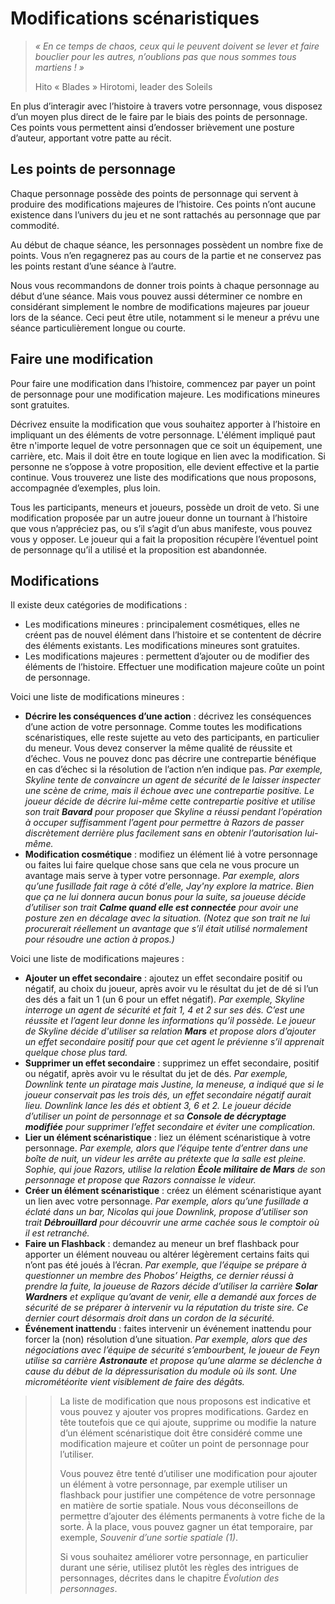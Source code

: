 # Modifications scénaristiques

> *« En ce temps de chaos, ceux qui le peuvent doivent se lever et faire bouclier pour les autres, n’oublions pas que nous sommes tous martiens ! »*
>
> Hito « Blades » Hirotomi, leader des Soleils

En plus d’interagir avec l’histoire à travers votre personnage, vous disposez d’un moyen plus direct de le faire par le biais des points de personnage. Ces points vous permettent ainsi d’endosser brièvement une posture d’auteur, apportant votre patte au récit.

## Les points de personnage

Chaque personnage possède des points de personnage qui servent à produire des modifications majeures de l’histoire. Ces points n’ont aucune existence dans l’univers du jeu et ne sont rattachés au personnage que par commodité.

Au début de chaque séance, les personnages possèdent un nombre fixe de points. Vous n’en regagnerez pas au cours de la partie et ne conservez pas les points restant d’une séance à l’autre.

Nous vous recommandons de donner trois points à chaque personnage au début d’une séance. Mais vous pouvez aussi déterminer ce nombre en considérant simplement le nombre de modifications majeures par joueur lors de la séance. Ceci peut être utile, notamment si le meneur a prévu une séance particulièrement longue ou courte.

## Faire une modification

Pour faire une modification dans l’histoire, commencez par payer un point de personnage pour une modification majeure. Les modifications mineures sont gratuites.

Décrivez ensuite la modification que vous souhaitez apporter à l’histoire en impliquant un des éléments de votre personnage. L'élément impliqué paut être n'importe lequel de votre personnagen que ce soit un équipement, une carrière, etc. Mais il doit être en toute logique en lien avec la modification. Si personne ne s’oppose à votre proposition, elle devient effective et la partie continue. Vous trouverez une liste des modifications que nous proposons, accompagnée d’exemples, plus loin.

Tous les participants, meneurs et joueurs, possède un droit de veto. Si une modification proposée par un autre joueur donne un tournant à l’histoire que vous n’appréciez pas, ou s’il s’agit d’un abus manifeste, vous pouvez vous y opposer. Le joueur qui a fait la proposition récupère l’éventuel point de personnage qu’il a utilisé et la proposition est abandonnée.

## Modifications

Il existe deux catégories de modifications :
* Les modifications mineures : principalement cosmétiques, elles ne créent pas de nouvel élément dans l’histoire et se contentent de décrire des éléments existants. Les modifications mineures sont gratuites.
* Les modifications majeures : permettent d’ajouter ou de modifier des éléments de l’histoire. Effectuer une modification majeure coûte un point de personnage.

Voici une liste de modifications mineures :
* **Décrire les conséquences d’une action** : décrivez les conséquences d’une action de votre personnage. Comme toutes les modifications scénaristiques, elle reste sujette au veto des participants, en particulier du meneur. Vous devez conserver la même qualité de réussite et d’échec. Vous ne pouvez donc pas décrire une contrepartie bénéfique en cas d’échec si la résolution de l’action n’en indique pas. *Par exemple, Skyline tente de convaincre un agent de sécurité de le laisser inspecter une scène de crime, mais il échoue avec une contrepartie positive. Le joueur décide de décrire lui-même cette contrepartie positive et utilise son trait **Bavard** pour proposer que Skyline a réussi pendant l’opération à occuper suffisamment l’agent pour permettre à Razors de passer discrètement derrière plus facilement sans en obtenir l’autorisation lui-même.*
* **Modification cosmétique** : modifiez un élément lié à votre personnage ou faites lui faire quelque chose sans que cela ne vous procure un avantage mais serve à typer votre personnage. *Par exemple, alors qu’une fusillade fait rage à côté d’elle, Jay'ny explore la matrice. Bien que ça ne lui donnera aucun bonus pour la suite, sa joueuse décide d’utiliser son trait **Calme quand elle est connectée** pour avoir une posture zen en décalage avec la situation. (Notez que son trait ne lui procurerait réellement un avantage que s’il était utilisé normalement pour résoudre une action à propos.)*

Voici une liste de modifications majeures :
* **Ajouter un effet secondaire** : ajoutez un effet secondaire positif ou négatif, au choix du joueur, après avoir vu le résultat du jet de dé si l’un des dés a fait un 1 (un 6 pour un effet négatif). *Par exemple, Skyline interroge un agent de sécurité et fait 1, 4 et 2 sur ses dés. C’est une réussite et l’agent leur donne les informations qu’il possède. Le joueur de Skyline décide d'utiliser sa relation **Mars** et propose alors d’ajouter un effet secondaire positif pour que cet agent le prévienne s’il apprenait quelque chose plus tard.*
* **Supprimer un effet secondaire** : supprimez un effet secondaire, positif ou négatif, après avoir vu le résultat du jet de dés. *Par exemple, Downlink tente un piratage mais Justine, la meneuse, a indiqué que si le joueur conservait pas les trois dés, un effet secondaire négatif aurait lieu. Downlink lance les dés et obtient 3, 6 et 2. Le joueur décide d’utiliser un point de personnage et sa **Console de décryptage modifiée** pour supprimer l’effet secondaire et éviter une complication.*
* **Lier un élément scénaristique** : liez un élément scénaristique à votre personnage. *Par exemple, alors que l’équipe tente d’entrer dans une boîte de nuit, un videur les arrête au prétexte que la salle est pleine. Sophie, qui joue Razors, utilise la relation **École militaire de Mars** de son personnage et propose que Razors connaisse le videur.*
* **Créer un élément scénaristique** : créez un élément scénaristique ayant un lien avec votre personnage. *Par exemple, alors qu’une fusillade a éclaté dans un bar, Nicolas qui joue Downlink, propose d’utiliser son trait **Débrouillard** pour découvrir une arme cachée sous le comptoir où il est retranché.*
* **Faire un Flashback** : demandez au meneur un bref flashback pour apporter un élément nouveau ou altérer légèrement certains faits qui n’ont pas été joués à l’écran. *Par exemple, que l’équipe se prépare à questionner un membre des Phobos’ Heigths, ce dernier réussi à prendre la fuite, la joueuse de Razors décide d’utiliser la carrière **Solar Wardners** et explique qu’avant de venir, elle a demandé aux forces de sécurité de se préparer à intervenir vu la réputation du triste sire. Ce dernier court désormais droit dans un cordon de la sécurité.*
* **Événement inattendu** : faites intervenir un événement inattendu pour forcer la (non) résolution d’une situation. *Par exemple, alors que des négociations avec l’équipe de sécurité s’embourbent, le joueur de Feyn utilise sa carrière **Astronaute** et propose qu’une alarme se déclenche à cause du début de la dépressurisation du module où ils sont. Une micrométéorite vient visiblement de faire des dégâts.*

>> La liste de modification que nous proposons est indicative et vous pouvez y ajouter vos propres modifications. Gardez en tête toutefois que ce qui ajoute, supprime ou modifie la nature d’un élément scénaristique doit être considéré comme une modification majeure et coûter un point de personnage pour l’utiliser.
>>
>> Vous pouvez être tenté d’utiliser une modification pour ajouter un élément à votre personnage, par exemple utiliser un flashback pour justifier une compétence de votre personnage en matière de sortie spatiale. Nous vous déconseillons de permettre d’ajouter des éléments permanents à votre fiche de la sorte. À la place, vous pouvez gagner un état temporaire, par exemple, *Souvenir d’une sortie spatiale (1)*.
>>
>> Si vous souhaitez améliorer votre personnage, en particulier durant une série, utilisez plutôt les règles des intrigues de personnages, décrites dans le chapitre *Évolution des personnages*.